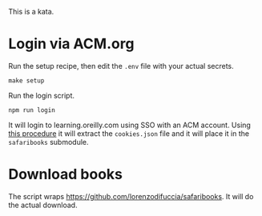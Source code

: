 This is a kata.

# Login via ACM.org

Run the setup recipe, then edit the `.env` file with your actual secrets.

    make setup

Run the login script.

    npm run login

It will login to learning.oreilly.com using SSO with an ACM account.
Using [this procedure](https://github.com/lorenzodifuccia/safaribooks/issues/150#issuecomment-555423085) it will extract the `cookies.json` file and it will place it in the `safaribooks` submodule.


# Download books

The script wraps https://github.com/lorenzodifuccia/safaribooks.
It will do the actual download.